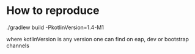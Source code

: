 # How to reproduce

./gradlew build -PkotlinVersion=1.4-M1

where kotlinVersion is any version one can find on eap, dev or bootstrap channels
